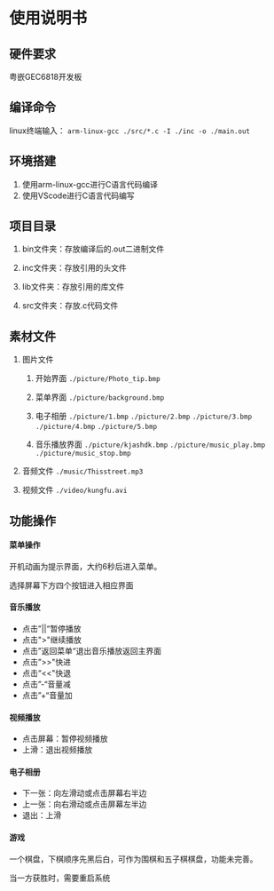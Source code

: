 # 使用说明书

## 硬件要求

粤嵌GEC6818开发板

## 编译命令

linux终端输入：
`arm-linux-gcc ./src/*.c -I ./inc -o ./main.out`

## 环境搭建

1. 使用arm-linux-gcc进行C语言代码编译
2. 使用VScode进行C语言代码编写

## 项目目录

1. bin文件夹：存放编译后的.out二进制文件

2. inc文件夹：存放引用的头文件

3. lib文件夹：存放引用的库文件

4. src文件夹：存放.c代码文件

## 素材文件

1. 图片文件
   
   1. 开始界面
      `./picture/Photo_tip.bmp`
   
   2. 菜单界面
      `./picture/background.bmp`
   
   3. 电子相册
      `./picture/1.bmp`
      `./picture/2.bmp`
      `./picture/3.bmp`
      `./picture/4.bmp`
      `./picture/5.bmp`
   
   4. 音乐播放界面
      `./picture/kjashdk.bmp`
      `./picture/music_play.bmp`
      `./picture/music_stop.bmp`

2. 音频文件
   `./music/Thisstreet.mp3`

3. 视频文件
   `./video/kungfu.avi`

## 功能操作

#### 菜单操作

开机动画为提示界面，大约6秒后进入菜单。

选择屏幕下方四个按钮进入相应界面

#### 音乐播放

* 点击”||“暂停播放
* 点击">"继续播放
* 点击”返回菜单“退出音乐播放返回主界面
* 点击”>>"快进
* 点击“<<"快退
* 点击”-“音量减
* 点击”+“音量加

#### 视频播放

* 点击屏幕：暂停视频播放
* 上滑：退出视频播放

#### 电子相册

* 下一张：向左滑动或点击屏幕右半边
* 上一张：向右滑动或点击屏幕左半边
* 退出：上滑

#### 游戏

一个棋盘，下棋顺序先黑后白，可作为围棋和五子棋棋盘，功能未完善。

当一方获胜时，需要重启系统
